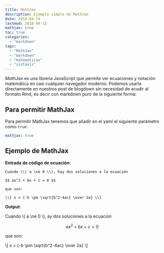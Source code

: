 ```yaml
---
title: MathJax
description: Ejemplo simple de MathJax
date: 2018-04-14
lastmod: 2018-04-15
mathjax: true
toc: true
categories:
  - "markdown"
tags:
  - "MathJax"
  - "markdown"
  - "matemáticas"
  - "sintaxis"
---
```


*MathJax* es una librería JavaScript que permite ver ecuaciones y notación matemática en casi cualquier navegador moderno.
Podemos usarla directamente en nuestros post de blogdown sin necesidad de acudir al formato Rmd, es decir con markdown puro de la siguiente forma:

<!--more-->

## Para permitir MathJax

Para permitir MathJax tenemos que añadir en el yaml el siguiente parámetro como 
`true`:

```yaml
mathjax: true
```

## Ejemplo de MathJax

**Entrada de código de ecuación**:

```
Cuando \\( a \ne 0 \\), hay dos soluciones a la ecuación

$$ ax^2 + bx + c = 0 $$

que son:

\\[ x = {-b \pm \sqrt{b^2-4ac} \over 2a} \\]
```

**Output**:

Cuando \\( a \ne 0 \\), ay dos soluciones a la ecuación

$$ ax^2 + bx + c = 0 $$

que son:

\\[ x = {-b \pm \sqrt{b^2-4ac} \over 2a} \\]
